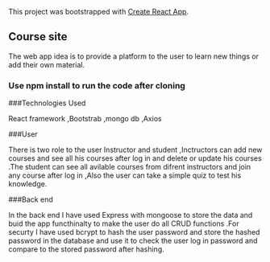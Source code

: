 This project was bootstrapped with [Create React App](https://github.com/facebook/create-react-app).

## Course site
The web app idea is to provide a platform to the user to learn new things or add their own material.
### Use npm install to run the code after cloning

 
###Technologies Used

React framework ,Bootstrab ,mongo db ,Axios

###User 

There is two role to the user Instructor and student ,Inctructors can add new courses and see all his courses after log in and delete or update his courses .The student can see all avilable courses from difrent instructors and join any course after log in ,Also the user can take a simple quiz to test his knowledge. 

###Back end

In the back end I have used Express with mongoose to store the data and buid the app functhinalty to make the user do all CRUD functions .For securty I have used bcrypt to hash the user password and store the hashed password in the database and use it to check the user log in password and compare to the stored password after hashing.
